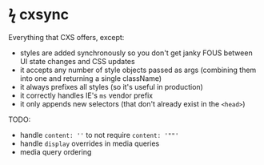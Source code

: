 
# ϟ cxsync

Everything that CXS offers, except:
- styles are added synchronously so you don't get janky FOUS between UI state changes and CSS updates
- it accepts any number of style objects passed as args (combining them into one and returning a single className)
- it always prefixes all styles (so it's useful in production)
- it correctly handles IE's `ms` vendor prefix
- it only appends new selectors (that don't already exist in the `<head>`)

TODO: 
- handle `content: ''` to not require `content: '""'`
- handle `display` overrides in media queries 
- media query ordering
